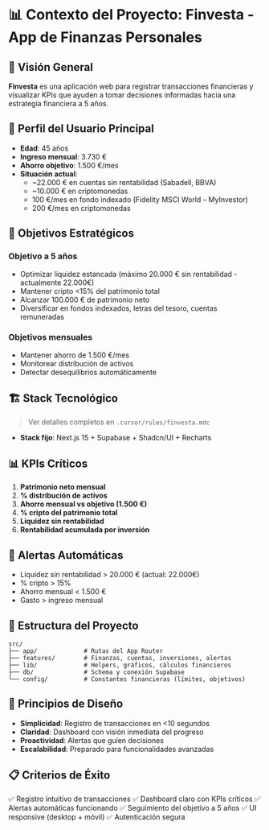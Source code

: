 # 📊 Contexto del Proyecto: Finvesta - App de Finanzas Personales

## 🎯 Visión General

**Finvesta** es una aplicación web para registrar transacciones financieras y visualizar KPIs que ayuden a tomar decisiones informadas hacia una estrategia financiera a 5 años.

## 👤 Perfil del Usuario Principal

- **Edad**: 45 años
- **Ingreso mensual**: 3.730 €
- **Ahorro objetivo**: 1.500 €/mes
- **Situación actual**:
  - ~22.000 € en cuentas sin rentabilidad (Sabadell, BBVA)
  - ~10.000 € en criptomonedas
  - 100 €/mes en fondo indexado (Fidelity MSCI World – MyInvestor)
  - 200 €/mes en criptomonedas

## 🎯 Objetivos Estratégicos

### Objetivo a 5 años

- Optimizar liquidez estancada (máximo 20.000 € sin rentabilidad - actualmente 22.000€)
- Mantener cripto <15% del patrimonio total
- Alcanzar 100.000 € de patrimonio neto
- Diversificar en fondos indexados, letras del tesoro, cuentas remuneradas

### Objetivos mensuales

- Mantener ahorro de 1.500 €/mes
- Monitorear distribución de activos
- Detectar desequilibrios automáticamente

## 🏗️ Stack Tecnológico

> Ver detalles completos en `.cursor/rules/finvesta.mdc`

- **Stack fijo**: Next.js 15 + Supabase + Shadcn/UI + Recharts

## 📊 KPIs Críticos

1. **Patrimonio neto mensual**
2. **% distribución de activos**
3. **Ahorro mensual vs objetivo (1.500 €)**
4. **% cripto del patrimonio total**
5. **Liquidez sin rentabilidad**
6. **Rentabilidad acumulada por inversión**

## 🚨 Alertas Automáticas

- Liquidez sin rentabilidad > 20.000 € (actual: 22.000€)
- % cripto > 15%
- Ahorro mensual < 1.500 €
- Gasto > ingreso mensual

## 📂 Estructura del Proyecto

```
src/
├── app/             # Rutas del App Router
├── features/        # Finanzas, cuentas, inversiones, alertas
├── lib/             # Helpers, gráficos, cálculos financieros
├── db/              # Schema y conexión Supabase
└── config/          # Constantes financieras (límites, objetivos)
```

## 🎨 Principios de Diseño

- **Simplicidad**: Registro de transacciones en <10 segundos
- **Claridad**: Dashboard con visión inmediata del progreso
- **Proactividad**: Alertas que guíen decisiones
- **Escalabilidad**: Preparado para funcionalidades avanzadas

## 📋 Criterios de Éxito

✅ Registro intuitivo de transacciones
✅ Dashboard claro con KPIs críticos
✅ Alertas automáticas funcionando
✅ Seguimiento del objetivo a 5 años
✅ UI responsive (desktop + móvil)
✅ Autenticación segura
